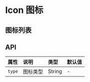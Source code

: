 # Icon 图标

## 图标列表

<Common-Democode title="" description="">
  <icon-demo1 />
</Common-Democode>


## API


属性 |	说明	| 类型 |	默认值
:--- | :--- | :--- | :---
`type` | 图标类型 | String | -
